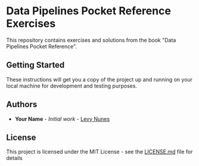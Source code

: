 # Data Pipelines Pocket Reference Exercises

This repository contains exercises and solutions from the book "Data Pipelines Pocket Reference".

## Getting Started

These instructions will get you a copy of the project up and running on your local machine for development and testing purposes.

## Authors

* **Your Name** - *Initial work* - [Levy Nunes](https://github.com/levyvix)

## License

This project is licensed under the MIT License - see the [LICENSE.md](LICENSE.md) file for details
